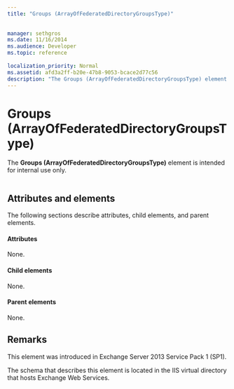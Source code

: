 ```yaml
---
title: "Groups (ArrayOfFederatedDirectoryGroupsType)"
 
 
manager: sethgros
ms.date: 11/16/2014
ms.audience: Developer
ms.topic: reference
 
localization_priority: Normal
ms.assetid: afd3a2ff-b20e-47b8-9053-bcace2d77c56
description: "The Groups (ArrayOfFederatedDirectoryGroupsType) element is intended for internal use only."
---
```


# Groups (ArrayOfFederatedDirectoryGroupsType)

The **Groups (ArrayOfFederatedDirectoryGroupsType)** element is intended for internal use only. 
  
```

```

## Attributes and elements

The following sections describe attributes, child elements, and parent elements.
  
#### Attributes

None.
  
#### Child elements

None.
  
#### Parent elements

None.
  
## Remarks

This element was introduced in Exchange Server 2013 Service Pack 1 (SP1).
  
The schema that describes this element is located in the IIS virtual directory that hosts Exchange Web Services.
  

